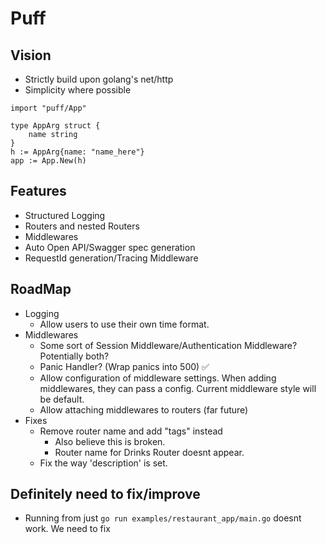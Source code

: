 # Puff

## Vision

- Strictly build upon golang's net/http
- Simplicity where possible

```golang
import "puff/App"

type AppArg struct {
    name string
}
h := AppArg{name: "name_here"}
app := App.New(h)

```

## Features

- Structured Logging
- Routers and nested Routers
- Middlewares
- Auto Open API/Swagger spec generation
- RequestId generation/Tracing Middleware

## RoadMap

- Logging
  - Allow users to use their own time format.
- Middlewares
  - Some sort of Session Middleware/Authentication Middleware? Potentially both?
  - Panic Handler? (Wrap panics into 500) ✅
  - Allow configuration of middleware settings. When adding middlewares, they can pass a config. Current middleware style will be default.
  - Allow attaching middlewares to routers (far future)
- Fixes
  - Remove router name and add "tags" instead
    - Also believe this is broken.
    - Router name for Drinks Router doesnt appear.
  - Fix the way 'description' is set.



## Definitely need to fix/improve
- Running from just `go run examples/restaurant_app/main.go` doesnt work. We need to fix
